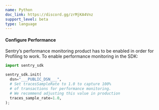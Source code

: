 ```yaml
---
name: Python
doc_link: https://discord.gg/zrMjKA4Vnz
support_level: beta
type: language
---
```


#### Configure Performance

Sentry’s performance monitoring product has to be enabled in order for Profiling to work. To enable performance monitoring in the SDK:

```python
import sentry_sdk

sentry_sdk.init(
  dsn="___PUBLIC_DSN___",
  # Set tracesSampleRate to 1.0 to capture 100%
  # of transactions for performance monitoring.
  # We recommend adjusting this value in production
  traces_sample_rate=1.0,
);
```
